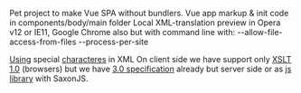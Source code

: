 Pet project to make Vue SPA without bundlers.
Vue app markup & init code in components/body/main folder
Local XML-translation preview in Opera v12 or IE11,
Google Chrome also but with command line with:
--allow-file-access-from-files --process-per-site

[Using](http://www.sagehill.net/docbookxsl/SpecialChars.html) special [characteres](https://en.wikipedia.org/wiki/List_of_XML_and_HTML_character_entity_references) in XML
On client side we have support only [XSLT 1.0](https://www.w3.org/TR/1999/REC-xslt-19991116) (browsers)
but we have [3.0 specification](https://www.w3.org/TR/xslt-30/) already but server side
or as [js library](https://stackoverflow.com/questions/6282340/what-browsers-support-xslt-2-0) with SaxonJS.